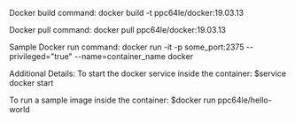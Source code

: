 Docker build command:
docker build -t ppc64le/docker:19.03.13

Docker pull command:
docker pull ppc64le/docker:19.03.13

Sample Docker run command:
docker run -it -p some_port:2375 --privileged="true" --name=container_name docker 

Additional Details:
To start the docker service inside the container:
$service docker start

To run a sample image inside the container:
$docker run ppc64le/hello-world
